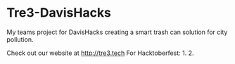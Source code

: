 # Tre3-DavisHacks
My teams project for DavisHacks creating a smart trash can solution for city pollution. 

Check out our website at http://tre3.tech
For Hacktoberfest:
1.
2.
